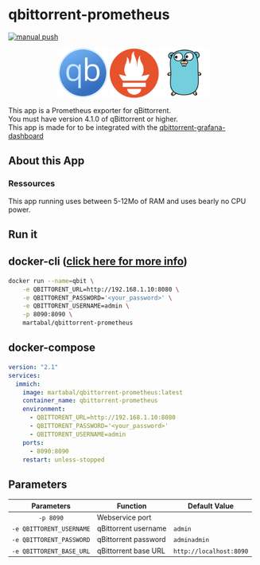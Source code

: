 # qbittorrent-prometheus

[![manual push](https://github.com/martabal/qbittorrent-prometheus/actions/workflows/push_docker.yml/badge.svg)](https://github.com/martabal/qbittorrent-prometheus/actions/workflows/push_docker.yml)

<p align="center">
<img src="img/qbittorrent.png" width=100> <img src="img/prometheus.png" width=100><img src="img/golang.png" width=100>
</p>

This app is a Prometheus exporter for qBittorrent.  
You must have version 4.1.0 of qBittorrent or higher.  
This app is made for to be integrated with the [qbittorrent-grafana-dashboard](https://github.com/caseyscarborough/qbittorrent-grafana-dashboard)  

## About this App

### Ressources

This app running uses between 5-12Mo of RAM and uses bearly no CPU power.

## Run it

## docker-cli ([click here for more info](https://docs.docker.com/engine/reference/commandline/cli/))

```sh
docker run --name=qbit \
    -e QBITTORENT_URL=http://192.168.1.10:8080 \
    -e QBITTORENT_PASSWORD='<your_password>' \
    -e QBITTORENT_USERNAME=admin \
    -p 8090:8090 \
    martabal/qbittorrent-prometheus
```

## docker-compose

```yaml
version: "2.1"
services:
  immich:
    image: martabal/qbittorrent-prometheus:latest
    container_name: qbittorrent-prometheus
    environment:
      - QBITTORENT_URL=http://192.168.1.10:8080
      - QBITTORENT_PASSWORD='<your_password>'
      - QBITTORENT_USERNAME=admin
    ports:
      - 8090:8090
    restart: unless-stopped
```

## Parameters

| Parameters | Function | Default Value |
| :-----: | ----- | ----- |
| `-p 8090` | Webservice port |  |
| `-e QBITTORENT_USERNAME` | qBittorrent username | `admin` |
| `-e QBITTORENT_PASSWORD` | qBittorrent password | `adminadmin` |
| `-e QBITTORENT_BASE_URL` | qBittorrent base URL | `http://localhost:8090` |
